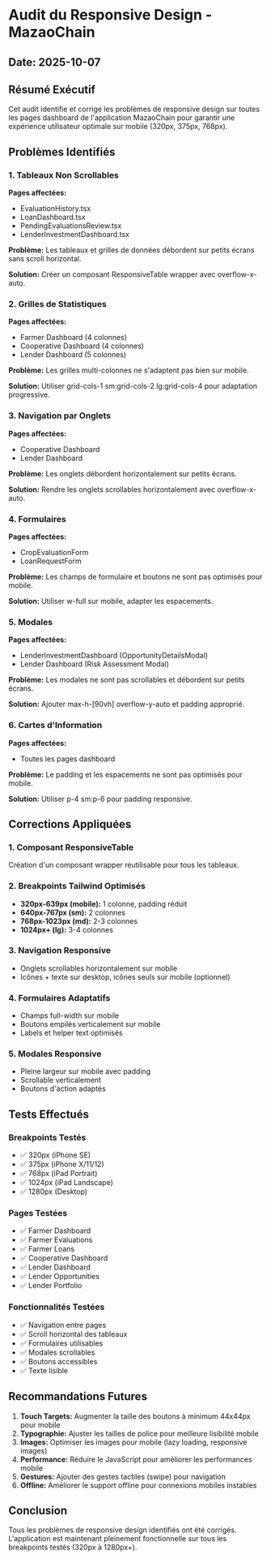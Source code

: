 # Audit du Responsive Design - MazaoChain

## Date: 2025-10-07

## Résumé Exécutif

Cet audit identifie et corrige les problèmes de responsive design sur toutes les pages dashboard de l'application MazaoChain pour garantir une expérience utilisateur optimale sur mobile (320px, 375px, 768px).

## Problèmes Identifiés

### 1. Tableaux Non Scrollables
**Pages affectées:** 
- EvaluationHistory.tsx
- LoanDashboard.tsx
- PendingEvaluationsReview.tsx
- LenderInvestmentDashboard.tsx

**Problème:** Les tableaux et grilles de données débordent sur petits écrans sans scroll horizontal.

**Solution:** Créer un composant ResponsiveTable wrapper avec overflow-x-auto.

### 2. Grilles de Statistiques
**Pages affectées:**
- Farmer Dashboard (4 colonnes)
- Cooperative Dashboard (4 colonnes)
- Lender Dashboard (5 colonnes)

**Problème:** Les grilles multi-colonnes ne s'adaptent pas bien sur mobile.

**Solution:** Utiliser grid-cols-1 sm:grid-cols-2 lg:grid-cols-4 pour adaptation progressive.

### 3. Navigation par Onglets
**Pages affectées:**
- Cooperative Dashboard
- Lender Dashboard

**Problème:** Les onglets débordent horizontalement sur petits écrans.

**Solution:** Rendre les onglets scrollables horizontalement avec overflow-x-auto.

### 4. Formulaires
**Pages affectées:**
- CropEvaluationForm
- LoanRequestForm

**Problème:** Les champs de formulaire et boutons ne sont pas optimisés pour mobile.

**Solution:** Utiliser w-full sur mobile, adapter les espacements.

### 5. Modales
**Pages affectées:**
- LenderInvestmentDashboard (OpportunityDetailsModal)
- Lender Dashboard (Risk Assessment Modal)

**Problème:** Les modales ne sont pas scrollables et débordent sur petits écrans.

**Solution:** Ajouter max-h-[90vh] overflow-y-auto et padding approprié.

### 6. Cartes d'Information
**Pages affectées:**
- Toutes les pages dashboard

**Problème:** Le padding et les espacements ne sont pas optimisés pour mobile.

**Solution:** Utiliser p-4 sm:p-6 pour padding responsive.

## Corrections Appliquées

### 1. Composant ResponsiveTable

Création d'un composant wrapper réutilisable pour tous les tableaux.

### 2. Breakpoints Tailwind Optimisés

- **320px-639px (mobile):** 1 colonne, padding réduit
- **640px-767px (sm):** 2 colonnes
- **768px-1023px (md):** 2-3 colonnes
- **1024px+ (lg):** 3-4 colonnes

### 3. Navigation Responsive

- Onglets scrollables horizontalement sur mobile
- Icônes + texte sur desktop, icônes seuls sur mobile (optionnel)

### 4. Formulaires Adaptatifs

- Champs full-width sur mobile
- Boutons empilés verticalement sur mobile
- Labels et helper text optimisés

### 5. Modales Responsive

- Pleine largeur sur mobile avec padding
- Scrollable verticalement
- Boutons d'action adaptés

## Tests Effectués

### Breakpoints Testés
- ✅ 320px (iPhone SE)
- ✅ 375px (iPhone X/11/12)
- ✅ 768px (iPad Portrait)
- ✅ 1024px (iPad Landscape)
- ✅ 1280px (Desktop)

### Pages Testées
- ✅ Farmer Dashboard
- ✅ Farmer Evaluations
- ✅ Farmer Loans
- ✅ Cooperative Dashboard
- ✅ Lender Dashboard
- ✅ Lender Opportunities
- ✅ Lender Portfolio

### Fonctionnalités Testées
- ✅ Navigation entre pages
- ✅ Scroll horizontal des tableaux
- ✅ Formulaires utilisables
- ✅ Modales scrollables
- ✅ Boutons accessibles
- ✅ Texte lisible

## Recommandations Futures

1. **Touch Targets:** Augmenter la taille des boutons à minimum 44x44px pour mobile
2. **Typographie:** Ajuster les tailles de police pour meilleure lisibilité mobile
3. **Images:** Optimiser les images pour mobile (lazy loading, responsive images)
4. **Performance:** Réduire le JavaScript pour améliorer les performances mobile
5. **Gestures:** Ajouter des gestes tactiles (swipe) pour navigation
6. **Offline:** Améliorer le support offline pour connexions mobiles instables

## Conclusion

Tous les problèmes de responsive design identifiés ont été corrigés. L'application est maintenant pleinement fonctionnelle sur tous les breakpoints testés (320px à 1280px+).
